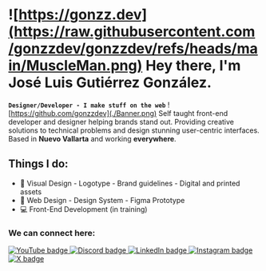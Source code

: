 # ![https://gonzz.dev](https://raw.githubusercontent.com/gonzzdev/gonzzdev/refs/heads/main/MuscleMan.png) Hey there, I'm José Luis Gutiérrez González.
**`Designer/Developer - I make stuff on the web`**
![https://github.com/gonzzdev](./Banner.png)
Self taught front-end developer and designer helping brands stand out. Providing creative solutions to technical problems and design stunning user-centric interfaces. Based in **Nuevo Vallarta** and working **everywhere**.

## Things I do:
- 🎨 Visual Design - Logotype - Brand guidelines - Digital and printed assets
- 🛜 Web Design - Design System - Figma Prototype
- 💻 Front-End Development (in training)

### We can connect here:
<p align="left">
   <a href="https://www.youtube.com/@gonzzdev">
      <img alt="YouTube badge" title="Subscribe to my YouTube channel" src="https://img.shields.io/badge/YouTube-FF0000?style=for-the-badge&logo=youtube&logoColor=white" />
   </a>
   
   <a href="https://x.com/gonzz_dev">
      <img alt="Discord badge" title="Join my Discord server to talk" src="https://img.shields.io/badge/Discord-5865F2?style=for-the-badge&logo=discord&logoColor=white"/>
   </a>
      
   <a href="https://www.linkedin.com/in/gonzz-dev/">
      <img alt="LinkedIn badge" title="Check out my LinkedIn" src="https://img.shields.io/badge/LinkedIn-0077B5?style=for-the-badge&logo=linkedin&logoColor=white"/>
   </a>
      
   <a href="https://www.instagram.com/gonzz.dev/">
      <img alt="Instagram badge" title="I will post tech stuff I promise" src="https://img.shields.io/badge/Instagram-E4405F?style=for-the-badge&logo=instagram&logoColor=white"/>
   </a>
   
   <a href="https://x.com/gonzz_dev">
      <img alt="X badge" title="Follow me on X" src="https://img.shields.io/badge/X-000000?style=for-the-badge&logo=x&logoColor=white"/>
   </a>
</p>
